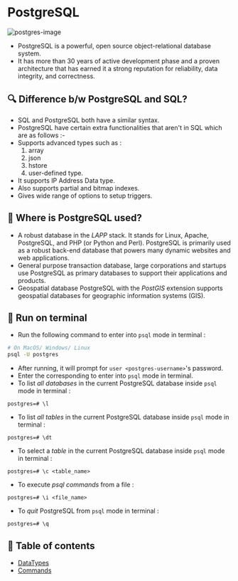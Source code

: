 # PostgreSQL

![postgres-image](https://images.g2crowd.com/uploads/product/image/social_landscape/social_landscape_251be2af3ae607c45c14e816eaa1cf41/postgresql.png)

- PostgreSQL is a powerful, open source object-relational database system.
- It has more than 30 years of active development phase and a proven architecture that has earned it a strong reputation for reliability, data integrity, and correctness.

## 🔍 Difference b/w PostgreSQL and SQL?

- SQL and PostgreSQL both have a similar syntax.
- PostgreSQL have certain extra functionalities that aren't in SQL which are as follows :-
- Supports advanced types such as :
  1. array
  2. json
  3. hstore
  4. user-defined type.
- It supports IP Address Data type.
- Also supports partial and bitmap indexes.
- Gives wide range of options to setup triggers.

## 🤔 Where is PostgreSQL used?

- A robust database in the _LAPP_ stack. It stands for Linux, Apache, PostgreSQL, and PHP (or Python and Perl). PostgreSQL is primarily used as a robust back-end database that powers many dynamic websites and web applications.
- General purpose transaction database, large corporations and startups use PostgreSQL as primary databases to support their applications and products.
- Geospatial database PostgreSQL with the _PostGIS_ extension supports geospatial databases for geographic information systems (GIS).

## 💽 Run on terminal

- Run the following command to enter into `psql` mode in terminal :

```bash
# On MacOS/ Windows/ Linux
psql -U postgres
```

- After running, it will prompt for `user <postgres-username>`'s password.
- Enter the corresponding to enter into `psql` mode in terminal.
- To list _all databases_ in the current PostgreSQL database inside `psql` mode in terminal :

```postgres
postgres=# \l
```

- To list _all tables_ in the current PostgreSQL database inside `psql` mode in terminal :

```postgres
postgres=# \dt
```

- To select a _table_ in the current PostgreSQL database inside `psql` mode in terminal :

```postgres
postgres=# \c <table_name>
```

- To execute _psql commands_ from a file :

```postgres
postgres=# \i <file_name>
```

- To _quit_ PostgreSQL from `psql` mode in terminal :

```postgres
postgres=# \q
```

## 📑 Table of contents

- [DataTypes](bin/src/datatypes.md)
- [Commands](bin/src/commands.md)
